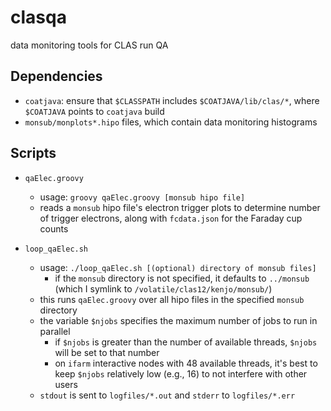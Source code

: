 # clasqa
data monitoring tools for CLAS run QA

## Dependencies

* `coatjava`: ensure that `$CLASSPATH` includes `$COATJAVA/lib/clas/*`, where
  `$COATJAVA` points to `coatjava` build
* `monsub/monplots*.hipo` files, which contain data monitoring histograms


## Scripts

* `qaElec.groovy`
  * usage: `groovy qaElec.groovy [monsub hipo file]`
  * reads a `monsub` hipo file's electron trigger plots to determine number of trigger
    electrons, along with `fcdata.json` for the Faraday cup counts

* `loop_qaElec.sh`
  * usage: `./loop_qaElec.sh [(optional) directory of monsub files]`
    * if the `monsub` directory is not specified, it defaults to `../monsub` (which I
      symlink to `/volatile/clas12/kenjo/monsub/`)
  * this runs `qaElec.groovy` over all hipo files in the specified `monsub` directory
  * the variable `$njobs` specifies the maximum number of jobs to run in parallel
    * if `$njobs` is greater than the number of available threads, `$njobs` will be
      set to that number
    * on `ifarm` interactive nodes with 48 available threads, it's best to keep
      `$njobs` relatively low (e.g., 16) to not interfere with other users
  * `stdout` is sent to `logfiles/*.out` and `stderr` to `logfiles/*.err`
